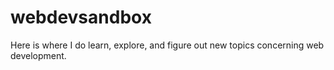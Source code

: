 # webdevsandbox
Here is where I do learn, explore, and figure out new topics concerning web development.
